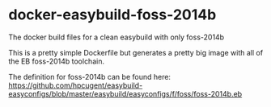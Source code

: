docker-easybuild-foss-2014b
===========================

The docker build files for a clean easybuild with only foss-2014b

This is a pretty simple Dockerfile but generates a pretty big image with all of the EB foss-2014b toolchain.

The definition for foss-2014b can be found here: 
https://github.com/hpcugent/easybuild-easyconfigs/blob/master/easybuild/easyconfigs/f/foss/foss-2014b.eb
